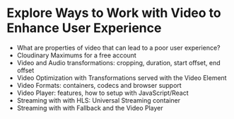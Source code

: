 # Explore Ways to Work with Video to Enhance User Experience

* What are properties of video that can lead to a poor user experience?
* Cloudinary Maximums for a free account
* Video and Audio transformations: cropping, duration, start offset, end offset
* Video Optimization with Transformations served with the Video Element
* Video Formats: containers, codecs and browser support
* Video Player: features, how to setup with JavaScript/React
* Streaming with with HLS: Universal Streaming container
* Streaming with with Fallback and the Video Player 